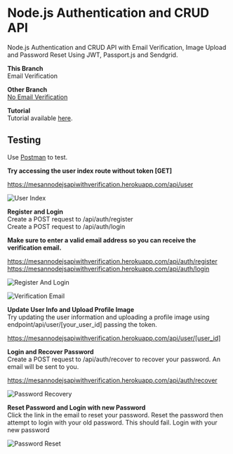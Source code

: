 # Node.js Authentication and CRUD API
Node.js Authentication and CRUD API with Email Verification, Image Upload and Password Reset Using JWT, Passport.js and Sendgrid.

**This Branch** <br/>
Email Verification

**Other Branch** <br/>
<a href="https://github.com/MosesEsan/mesan-nodejs-auth-crud-api/tree/auth_no_verification" target="_blank">No Email Verification</a>

**Tutorial** <br/>
Tutorial available <a href="https://medium.com/swlh/how-to-build-a-node-js-authentication-api-with-email-verification-image-upload-and-password-reset-95e35fd46be1" target="_blank">here</a>.

## Testing
Use <a href="https://www.getpostman.com" target="_blank">Postman</a> to test.<br/>

**Try accessing the user index route without token [GET]**<br/>

https://mesannodejsapiwithverification.herokuapp.com/api/user<br/>

![User Index](https://github.com/MosesEsan/mesan-nodejs-auth-crud-api/blob/master/demo/UserIndex.gif "User Index")

**Register and Login** <br/>
Create a POST request to /api/auth/register <br/>
Create a POST request to /api/auth/login

**Make sure to enter a valid email address so you can receive the verification email.**<br/>

https://mesannodejsapiwithverification.herokuapp.com/api/auth/register
https://mesannodejsapiwithverification.herokuapp.com/api/auth/login

![Register And Login](https://github.com/MosesEsan/mesan-nodejs-auth-crud-api/blob/master/demo/RegisterandLogin.gif "Register And Login")

![Verification Email](https://github.com/MosesEsan/mesan-nodejs-auth-crud-api/blob/master/demo/VerificationEmail.png "Verification Email")

**Update User Info and Upload Profile Image** <br/>
Try updating the user information and uploading a profile image using endpoint/api/user/[your_user_id] passing the token.

https://mesannodejsapiwithverification.herokuapp.com/api/user/[user_id]

**Login and Recover Password** <br/>
Create a POST request to /api/auth/recover to recover your password. An email will be sent to you.

https://mesannodejsapiwithverification.herokuapp.com/api/auth/recover

![Password Recovery](https://github.com/MosesEsan/mesan-nodejs-auth-crud-api/blob/master/demo/PasswordRecovery.gif "Password Recovery")

**Reset Password and Login with new Password** <br/>
Click the link in the email to reset your password. 
Reset the password then attempt to login with your old password. This should fail. Login with your new password

![Password Reset](https://github.com/MosesEsan/mesan-nodejs-auth-crud-api/blob/master/demo/PasswordReset.gif "Password Reset")
